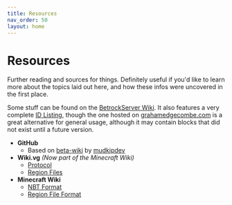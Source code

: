 ```yaml
---
title: Resources
nav_order: 50
layout: home
---
```


# Resources
Further reading and sources for things. Definitely useful if you'd like to learn more about the topics laid out here, and how these infos were uncovered in the first place.

Some stuff can be found on the [BetrockServer Wiki](https://github.com/OfficialPixelBrush/BetrockServer/wiki). It also features a very complete [ID Listing](https://github.com/OfficialPixelBrush/BetrockServer/wiki/Full-ID-Listing),
though the one hosted on [grahamedgecombe.com](https://minecraft-ids.grahamedgecombe.com/) is a great alternative for general usage, although it may contain blocks that did not exist until a future version.

- **GitHub**
    - Based on [beta-wiki](https://github.com/mudkipdev/beta-wiki) by [mudkipdev](https://github.com/mudkipdev)
- **Wiki.vg** *(Now part of the Minecraft Wiki)*
    - [Protocol](https://minecraft.wiki/w/Minecraft_Wiki:Projects/wiki.vg_merge/Protocol?oldid=2769758)
    - [Region Files](https://minecraft.wiki/w/Minecraft_Wiki:Projects/wiki.vg_merge/Region_Files)
- **Minecraft Wiki**
    - [NBT Format](https://minecraft.wiki/w/NBT_format)
    - [Region File Format](https://minecraft.wiki/w/Region_file_format)